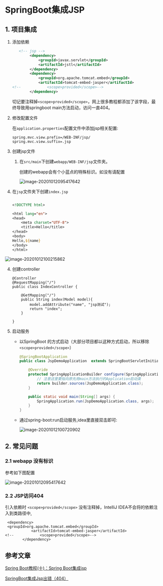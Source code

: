 # SpringBoot集成JSP

## 1. 项目集成

1. 添加依赖

   ```xml
      <!-- jsp -->
           <dependency>
               <groupId>javax.servlet</groupId>
               <artifactId>jstl</artifactId>
           </dependency>
           <dependency>
               <groupId>org.apache.tomcat.embed</groupId>
               <artifactId>tomcat-embed-jasper</artifactId>
   <!--            <scope>provided</scope>-->
           </dependency>
   ```

   切记要注释掉`<scope>provided</scope>`，网上很多教程都添加了该字段，最终导致用springboot main方法启动，访问一直404。

2. 修改配置文件

   在`application.properties`配置文件中添加jsp相关配置:

   ```
   spring.mvc.view.prefix=/WEB-INF/jsp/
   spring.mvc.view.suffix=.jsp
   ```

3. 创建jsp文件

   1. 在`src/main`下创建`webapp/WEB-INF/jsp`文件夹。

      创建的webapp会有个小蓝点的特殊标识。如没有请配置

      ![image-20201012095417642](https://zszblog.oss-cn-beijing.aliyuncs.com/zszblog/image-20201012095417642.png)

2. 在`jsp`文件夹下创建`index.jsp`

   ```jsp
   
   <!DOCTYPE html>
   
   <html lang="en">
   <head>
       <meta charset="UTF-8">
       <title>Hello</title>
   </head>
   <body>
   Hello,${name}
   </body>
   </html>
   ```

![image-20201012100215862](https://zszblog.oss-cn-beijing.aliyuncs.com/zszblog/image-20201012100215862.png)

4. 创建controller

   ```
   @Controller
   @RequestMapping("/")
   public class IndexController {
       
       @GetMapping("/")
       public String index(Model model){
           model.addAttribute("name", "jsp测试");
           return "index";
       }
   
   }
   ```

5. 启动服务

   - 以SpringBoot 的方式启动（大部分项目都以这种方式启动，所以移除 `<scope>provided</scope>`）

     ```java
     @SpringBootApplication
     public class JspDemoApplication  extends SpringBootServletInitializer {
     
         @Override
         protected SpringApplicationBuilder configure(SpringApplicationBuilder builder) {
             // 注意这里要指向原先用main方法执行的Application启动类
             return builder.sources(JspDemoApplication.class);
         }
     
         public static void main(String[] args) {
             SpringApplication.run(JspDemoApplication.class, args);
         }
     }
     
     ```

     

   - 通过spring-boot:run启动服务,idea里直接双击即可:

     ![image-20201012100720902](https://zszblog.oss-cn-beijing.aliyuncs.com/zszblog/image-20201012100720902.png)

## 2. 常见问题

### 2.1 webapp 没有标识

参考如下图配置

![image-20201012095417642](https://zszblog.oss-cn-beijing.aliyuncs.com/zszblog/image-20201012095417642.png)

### 2.2 JSP访问404

引入依赖时 `<scope>provided</scope>` 没有注释掉，IntelliJ IDEA不会将的依赖注入到类路径中,

```
 <dependency>
 <groupId>org.apache.tomcat.embed</groupId>
            <artifactId>tomcat-embed-jasper</artifactId>
<!--            <scope>provided</scope>-->
        </dependency>
```



## 参考文章

[Spring Boot教程(十)：Spring Boot集成jsp](https://blog.csdn.net/gnail_oug/article/details/80237871)

[SpringBoot集成Jsp出错（404）](https://my.oschina.net/u/2382040/blog/1799102)